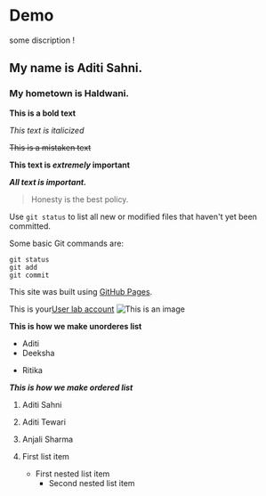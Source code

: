 # Demo


some discription !


## My name is Aditi Sahni.


### My hometown is Haldwani.

**This is a bold text**

*This text is italicized*

~~This is a mistaken text~~

**This text is _extremely_ important**


***All text is important.***

>Honesty is the best policy.

Use `git status` to list all new or modified files that haven't yet been committed.



Some basic Git commands are:
```
git status
git add
git commit
```


This site was built using [GitHub Pages](https://pages.github.com/).

This is your[User lab account](http://10.20.1.1:8090/)
![This is an image](https://myoctocat.com/assets/images/base-octocat.svg)



 **This is how we make unorderes list** 
- Aditi
- Deeksha
* Ritika


 ***This is how we make ordered list***
 
1.  Aditi Sahni
2.  Aditi Tewari
3.  Anjali Sharma
  




 1.  First list item
     - First nested list item
       - Second nested list item




